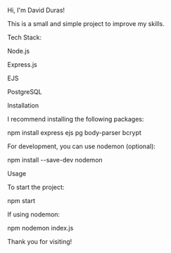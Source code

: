Hi, I'm David Duras!

This is a small and simple project to improve my skills.

Tech Stack:

Node.js

Express.js

EJS

PostgreSQL

Installation

I recommend installing the following packages:

npm install express ejs pg body-parser bcrypt

For development, you can use nodemon (optional):

npm install --save-dev nodemon

Usage

To start the project:

npm start

If using nodemon:

npm nodemon index.js

Thank you for visiting! 

